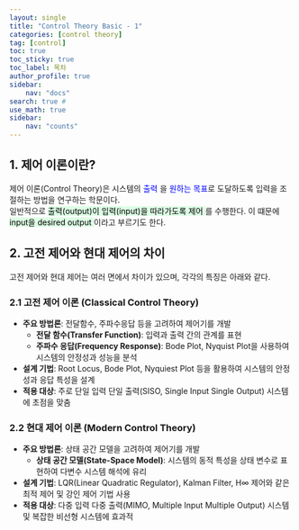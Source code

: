 ```yaml
---
layout: single
title: "Control Theory Basic - 1"
categories: [control theory]
tag: [control]
toc: true
toc_sticky: true
toc_label: 목차
author_profile: true
sidebar: 
    nav: "docs"
search: true #
use_math: true
sidebar:
    nav: "counts"
---
```


## 1. 제어 이론이란?
제어 이론(Control Theory)은 시스템의 <span style="color:blue"> 출력 </span>을 <span style="color:blue"> 원하는 목표</span>로 도달하도록 입력을 조절하는 방법을 연구하는 학문이다.    
일반적으로 <mark style='background-color: #dcffe4'> 출력(output)이 입력(input)을 따라가도록 제어 </mark>를 수행한다. 이 떄문에 <mark style='background-color: #dcffe4'> input을 desired output </mark>이라고 부르기도 한다.

## 2. 고전 제어와 현대 제어의 차이
고전 제어와 현대 제어는 여러 면에서 차이가 있으며, 각각의 특징은 아래와 같다.

### 2.1 고전 제어 이론 (Classical Control Theory)
- **주요 방법론**: 전달함수, 주파수응답 등을 고려하여 제어기를 개발
  - **전달 함수(Transfer Function)**: 입력과 출력 간의 관계를 표현
  - **주파수 응답(Frequency Response)**: Bode Plot, Nyquist Plot을 사용하여 시스템의 안정성과 성능을 분석
- **설계 기법**: Root Locus, Bode Plot, Nyquiest Plot 등을 활용하여 시스템의 안정성과 응답 특성을 설계
- **적용 대상**: 주로 단일 입력 단일 출력(SISO, Single Input Single Output) 시스템에 초점을 맞춤

### 2.2 현대 제어 이론 (Modern Control Theory)
- **주요 방법론**: 상태 공간 모델을 고려하여 제어기를 개발
  - **상태 공간 모델(State-Space Model)**: 시스템의 동적 특성을 상태 변수로 표현하여 다변수 시스템 해석에 유리
- **설계 기법**: LQR(Linear Quadratic Regulator), Kalman Filter, H∞ 제어와 같은 최적 제어 및 강인 제어 기법 사용
- **적용 대상**: 다중 입력 다중 출력(MIMO, Multiple Input Multiple Output) 시스템 및 복잡한 비선형 시스템에 효과적
